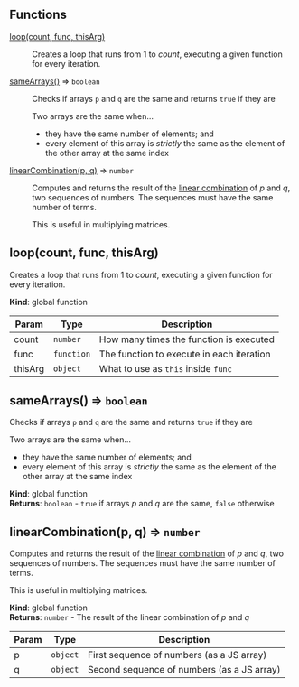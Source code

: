 ## Functions

<dl>
<dt><a href="#loop">loop(count, func, thisArg)</a></dt>
<dd><p>Creates a loop that runs from 1 to <em>count</em>, executing a given function for
every iteration.</p>
</dd>
<dt><a href="#sameArrays">sameArrays()</a> ⇒ <code>boolean</code></dt>
<dd><p>Checks if arrays <code>p</code> and <code>q</code> are the same and returns <code>true</code> if they are</p>
<p>Two arrays are the same when...</p>
<ul>
<li>they have the same number of elements; and</li>
<li>every element of this array is <em>strictly</em> the same as the element of the
other array at the same index</li>
</ul>
</dd>
<dt><a href="#linearCombination">linearCombination(p, q)</a> ⇒ <code>number</code></dt>
<dd><p>Computes and returns the result of the <a href="https://en.wikipedia.org/wiki/Linear_combination">linear combination</a> of <em>p</em>
and <em>q</em>, two sequences of numbers. The sequences must have the same number of
terms.</p>
<p>This is useful in multiplying matrices.</p>
</dd>
</dl>

<a name="loop"></a>

## loop(count, func, thisArg)
Creates a loop that runs from 1 to *count*, executing a given function for
every iteration.

**Kind**: global function  

| Param | Type | Description |
| --- | --- | --- |
| count | <code>number</code> | How many times the function is executed |
| func | <code>function</code> | The function to execute in each iteration |
| thisArg | <code>object</code> | What to use as `this` inside `func` |

<a name="sameArrays"></a>

## sameArrays() ⇒ <code>boolean</code>
Checks if arrays `p` and `q` are the same and returns `true` if they are

Two arrays are the same when...
- they have the same number of elements; and
- every element of this array is *strictly* the same as the element of the
  other array at the same index

**Kind**: global function  
**Returns**: <code>boolean</code> - `true` if arrays *p* and *q* are the same, `false`
otherwise  
<a name="linearCombination"></a>

## linearCombination(p, q) ⇒ <code>number</code>
Computes and returns the result of the [linear combination][lncmb] of *p*
and *q*, two sequences of numbers. The sequences must have the same number of
terms.

This is useful in multiplying matrices.

[lncmb]: https://en.wikipedia.org/wiki/Linear_combination

**Kind**: global function  
**Returns**: <code>number</code> - The result of the linear combination of *p* and *q*  

| Param | Type | Description |
| --- | --- | --- |
| p | <code>object</code> | First sequence of numbers (as a JS array) |
| q | <code>object</code> | Second sequence of numbers (as a JS array) |

